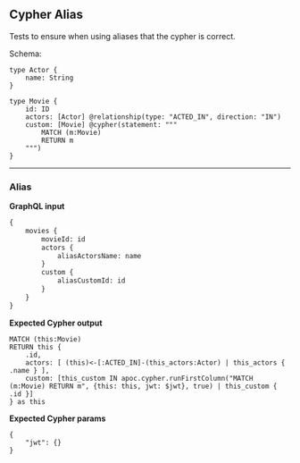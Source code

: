 ## Cypher Alias

Tests to ensure when using aliases that the cypher is correct.

Schema:

```schema
type Actor {
    name: String
}

type Movie {
    id: ID
    actors: [Actor] @relationship(type: "ACTED_IN", direction: "IN")
    custom: [Movie] @cypher(statement: """
        MATCH (m:Movie)
        RETURN m
    """)
}
```

---

### Alias

**GraphQL input**

```graphql
{
    movies {
        movieId: id
        actors {
            aliasActorsName: name
        }
        custom {
            aliasCustomId: id
        }
    }
}
```

**Expected Cypher output**

```cypher
MATCH (this:Movie)
RETURN this {
    .id,
    actors: [ (this)<-[:ACTED_IN]-(this_actors:Actor) | this_actors { .name } ],
    custom: [this_custom IN apoc.cypher.runFirstColumn("MATCH (m:Movie) RETURN m", {this: this, jwt: $jwt}, true) | this_custom { .id }]
} as this
```

**Expected Cypher params**

```cypher-params
{
    "jwt": {}
}
```
